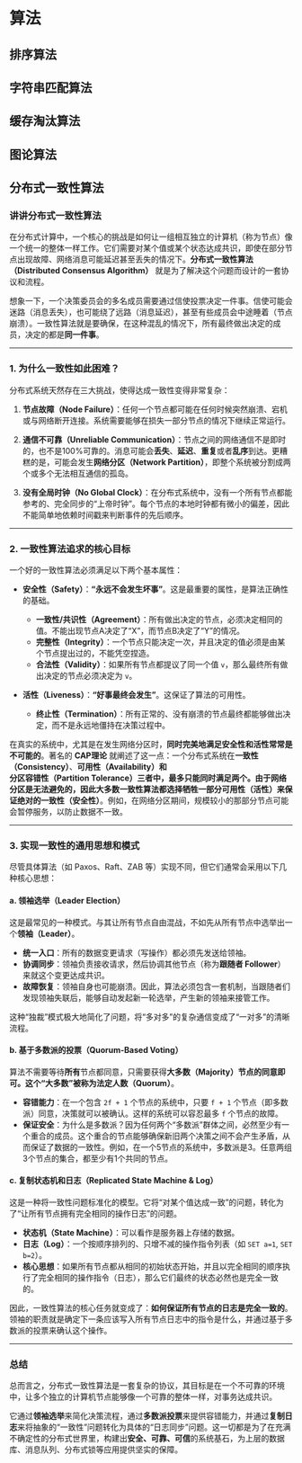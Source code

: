 # 算法

## 排序算法

## 字符串匹配算法

## 缓存淘汰算法

## 图论算法

## 分布式一致性算法

### 讲讲分布式一致性算法

在分布式计算中，一个核心的挑战是如何让一组相互独立的计算机（称为节点）像一个统一的整体一样工作。它们需要对某个值或某个状态达成共识，即使在部分节点出现故障、网络消息可能延迟甚至丢失的情况下。**分布式一致性算法（Distributed Consensus Algorithm）** 就是为了解决这个问题而设计的一套协议和流程。

想象一下，一个决策委员会的多名成员需要通过信使投票决定一件事。信使可能会迷路（消息丢失），也可能绕了远路（消息延迟），甚至有些成员会中途睡着（节点崩溃）。一致性算法就是要确保，在这种混乱的情况下，所有最终做出决定的成员，决定的都是**同一件事**。

---

### 1. 为什么一致性如此困难？

分布式系统天然存在三大挑战，使得达成一致性变得非常复杂：

1.  **节点故障（Node Failure）**：任何一个节点都可能在任何时候突然崩溃、宕机或与网络断开连接。系统需要能够在损失一部分节点的情况下继续正常运行。

2.  **通信不可靠（Unreliable Communication）**：节点之间的网络通信不是即时的，也不是100%可靠的。消息可能会**丢失**、**延迟**、**重复**或者**乱序**到达。更糟糕的是，可能会发生**网络分区（Network Partition）**，即整个系统被分割成两个或多个无法相互通信的孤岛。

3.  **没有全局时钟（No Global Clock）**：在分布式系统中，没有一个所有节点都能参考的、完全同步的“上帝时钟”。每个节点的本地时钟都有微小的偏差，因此不能简单地依赖时间戳来判断事件的先后顺序。

---

### 2. 一致性算法追求的核心目标

一个好的一致性算法必须满足以下两个基本属性：

* **安全性（Safety）**：**“永远不会发生坏事”**。这是最重要的属性，是算法正确性的基础。
    * **一致性/共识性（Agreement）**：所有做出决定的节点，必须决定相同的值。不能出现节点A决定了“X”，而节点B决定了“Y”的情况。
    * **完整性（Integrity）**：一个节点只能决定一次，并且决定的值必须是由某个节点提出过的，不能凭空捏造。
    * **合法性（Validity）**：如果所有节点都提议了同一个值 `v`，那么最终所有做出决定的节点必须决定为 `v`。

* **活性（Liveness）**：**“好事最终会发生”**。这保证了算法的可用性。
    * **终止性（Termination）**：所有正常的、没有崩溃的节点最终都能够做出决定，而不是永远地僵持在决策过程中。

在真实的系统中，尤其是在发生网络分区时，**同时完美地满足安全性和活性常常是不可能的**。著名的 **CAP理论** 就阐述了这一点：一个分布式系统在**一致性（Consistency）**、**可用性（Availability）**和**分区容错性（Partition Tolerance）**三者中，最多只能同时满足两个。由于网络分区是无法避免的，因此大多数一致性算法都选择**牺牲一部分可用性（活性）来保证绝对的一致性（安全性）**。例如，在网络分区期间，规模较小的那部分节点可能会暂停服务，以防止数据不一致。

---

### 3. 实现一致性的通用思想和模式

尽管具体算法（如 Paxos、Raft、ZAB 等）实现不同，但它们通常会采用以下几种核心思想：

#### a. 领袖选举（Leader Election）

这是最常见的一种模式。与其让所有节点自由混战，不如先从所有节点中选举出一个**领袖（Leader）**。

* **统一入口**：所有的数据变更请求（写操作）都必须先发送给领袖。
* **协调同步**：领袖负责接收请求，然后协调其他节点（称为**跟随者 Follower**）来就这个变更达成共识。
* **故障恢复**：领袖自身也可能崩溃。因此，算法必须包含一套机制，当跟随者们发现领袖失联后，能够自动发起新一轮选举，产生新的领袖来接管工作。

这种“独裁”模式极大地简化了问题，将“多对多”的复杂通信变成了“一对多”的清晰流程。

#### b. 基于多数派的投票（Quorum-Based Voting）

算法不需要等待**所有**节点都同意，只需要获得**大多数（Majority）**节点的同意即可。这个“大多数”被称为**法定人数（Quorum）**。

* **容错能力**：在一个包含 `2f + 1` 个节点的系统中，只要 `f + 1` 个节点（即多数派）同意，决策就可以被确认。这样的系统可以容忍最多 `f` 个节点的故障。
* **保证安全**：为什么是多数派？因为任何两个“多数派”群体之间，必然至少有一个重合的成员。这个重合的节点能够确保新旧两个决策之间不会产生矛盾，从而保证了数据的一致性。例如，在一个5节点的系统中，多数派是3。任意两组3个节点的集合，都至少有1个共同的节点。

#### c. 复制状态机和日志（Replicated State Machine & Log）

这是一种将一致性问题标准化的模型。它将“对某个值达成一致”的问题，转化为了“让所有节点拥有完全相同的操作日志”的问题。

* **状态机（State Machine）**：可以看作是服务器上存储的数据。
* **日志（Log）**：一个按顺序排列的、只增不减的操作指令列表（如 `SET a=1`, `SET b=2`）。
* **核心思想**：如果所有节点都从相同的初始状态开始，并且以完全相同的顺序执行了完全相同的操作指令（日志），那么它们最终的状态必然也是完全一致的。

因此，一致性算法的核心任务就变成了：**如何保证所有节点的日志是完全一致的**。领袖的职责就是确定下一条应该写入所有节点日志中的指令是什么，并通过基于多数派的投票来确认这个操作。

---

### 总结

总而言之，分布式一致性算法是一套复杂的协议，其目标是在一个不可靠的环境中，让多个独立的计算机节点能够像一个可靠的整体一样，对事务达成共识。

它通过**领袖选举**来简化决策流程，通过**多数派投票**来提供容错能力，并通过**复制日志**来将抽象的“一致性”问题转化为具体的“日志同步”问题。这一切都是为了在充满不确定性的分布式世界里，构建出**安全、可靠、可信**的系统基石，为上层的数据库、消息队列、分布式锁等应用提供坚实的保障。
